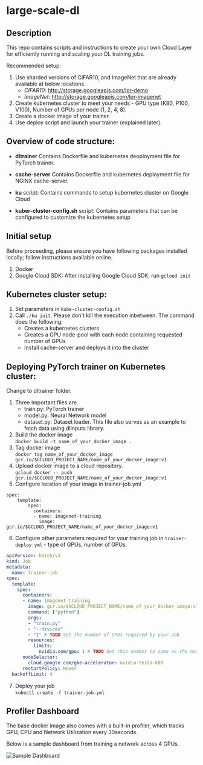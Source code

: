 
# large-scale-dl

## Description
This repo contains scripts and instructions to create your own Cloud Layer for efficiently running and scaling your DL training jobs.

Recommended setup:
1. Use sharded versions of CIFAR10, and ImageNet that are already available at below locations.   
    * _CIFAR10_: http://storage.googleapis.com/lpr-demo     
    * _ImageNet_: http://storage.googleapis.com/lpr-imagenet   
1. Create kubernetes cluster to meet your needs - GPU type (K80, P100, V100), Number of GPUs per node (1, 2, 4, 8).
1. Create a docker image of your trainer.
1. Use deploy script and launch your trainer (explained later).


## Overview of code structure:
- **dltrainer**
Contains Dockerfile and kubernetes deoployment file for PyTorch trainer.

- **cache-server**
Contains Dockerfile and kubernetes deployment file for NGINX cache-server.

- **ku** script:
Contains commands to setup kubernetes cluster on Google Cloud

- **kuber-cluster-config.sh** script:
Contains parameters that can be configured to customize the kubernetes setup

## Initial setup
Before proceeding, please ensure you have following packages installed locally; follow instructions available online.
1. Docker
1. Google Cloud SDK: After installing Google Cloud SDK, run `gcloud init`


## Kubernetes cluster setup:
1. Set parameters in `kube-cluster-config.sh`
2. Call `./ku init`. Please don't kill the execution inbetween. The command does the following:
    - Creates a kubernetes clusters
    - Creates a GPU node-pool with each node containing requested number of GPUs
    - Install cache-server and deploys it into the cluster

## Deploying PyTorch trainer on Kubernetes cluster:
Change to dltrainer folder.
1. Three important files are
    - train.py: PyTorch trainer
    - model.py: Neural Network model
    - dataset.py: Dataset loader. This file also serves as an example to fetch data using dlinputs library.
2. Build the docker image   
`docker build -t name_of_your_docker_image .`
3. Tag docker image   
`docker tag name_of_your_docker_image gcr.io/$GCLOUD_PROJECT_NAME/name_of_your_docker_image:v1` 
4. Upload docker image to a cloud repository.     
`gcloud docker -- push gcr.io/$GCLOUD_PROJECT_NAME/name_of_your_docker_image:v1`
5. Configure location of your image in trainer-job.yml
```
spec:
    template:
        spec:
          containers:
          - name: imagenet-training
            image: gcr.io/$GCLOUD_PROJECT_NAME/name_of_your_docker_image:v1
```

6. Configure other parameters required for your training job in `trainer-deploy.yml` - type of GPUs, number of GPUs.
``` yaml   
apiVersion: batch/v1
kind: Job
metadata:
  name: trainer-job
spec:
  template:
    spec:
      containers:
      - name: imagenet-training
        image: gcr.io/$GCLOUD_PROJECT_NAME/name_of_your_docker_image:v1 # TODO Put location of your image on cloud repository
        command: ["python"]
        args:
        - "train.py"
        - "--devices"
        - "1" # TODO Set the number of GPUs required by your Job        
        resources:          
          limits:
            nvidia.com/gpu: 1 # TODO Set this number to same as the number of GPUs required by your Job
      nodeSelector:
        cloud.google.com/gke-accelerator: nvidia-tesla-k80 
      restartPolicy: Never
  backoffLimit: 4
```

7. Deploy your job   
`kubectl create -f trainer-job.yml`

## Profiler Dashboard
The base docker image also comes with a built-in profiler, which tracks GPU, CPU and Network Utilization every 30seconds. 

Below is a sample dashboard from training a network across 4 GPUs.

![Sample Dashboard](https://www.evernote.com/shard/s405/sh/c42efe14-ef62-481f-b196-64c3edde8cac/7620b9242b1d6462441f42b42c257f29/res/8ce9b60f-3372-4c3b-bbf6-99fb46f5005b.jpg)
